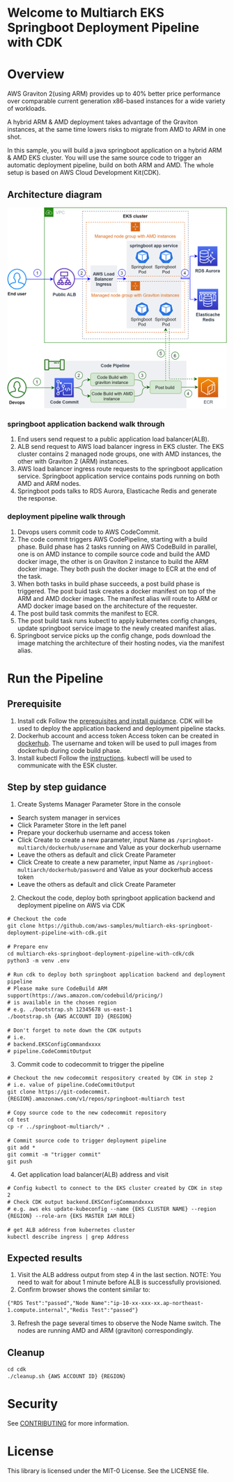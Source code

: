 # Welcome to Multiarch EKS Springboot Deployment Pipeline with CDK 

# Overview
AWS Graviton 2(using ARM) provides up to 40% better price performance over comparable current generation x86-based instances for a wide variety of workloads.

A hybrid ARM & AMD deployment takes advantage of the Graviton instances, at the same time lowers risks to migrate from AMD to ARM in one shot.

In this sample, you will build a java springboot application on a hybrid ARM & AMD EKS cluster. You will use the same source code to trigger an automatic deployment pipeline, build on both ARM and AMD. The whole setup is based on AWS Cloud Development Kit(CDK). 

## Architecture diagram
![Architecture](/readme_img/architecture.png)

### springboot application backend walk through
1. End users send request to a public application load balancer(ALB).
2. ALB send request to AWS load balancer ingress in EKS cluster. The EKS cluster contains 2 managed node groups, one with AMD instances, the other with Graviton 2 (ARM) instances.
3. AWS load balancer ingress route requests to the springboot application service. Springboot application service contains pods running on both AMD and ARM nodes.
4. Springboot pods talks to RDS Aurora, Elasticache Redis and generate the response.

### deployment pipeline walk through
1. Devops users commit code to AWS CodeCommit.
2. The code commit triggers AWS CodePipeline, starting with a build phase. Build phase has 2 tasks running on AWS CodeBuild in parallel, one is on AMD instance to compile source code and build the AMD docker image, the other is on Graviton 2 instance to build the ARM docker image. They both push the docker image to ECR at the end of the task.
3. When both tasks in build phase succeeds, a post build phase is triggered. The post buid task creates a docker manifest on top of the ARM and AMD docker images. The manifest alias will route to ARM or AMD docker image based on the architecture of the requester. 
4. The post build task commits the manifest to ECR. 
5. The post build task runs kubectl to apply kubernetes config changes, update springboot service image to the newly created manifest alias.
6. Springboot service picks up the config change, pods download the image matching the architecture of their hosting nodes, via the manifest alias.

# Run the Pipeline
## Prerequisite
1. Install cdk
Follow the [prerequisites and install guidance](https://docs.aws.amazon.com/cdk/latest/guide/getting_started.html#getting_started_prerequisites). CDK will be used to deploy the application backend and deployment pipeline stacks.
2. Dockerhub account and access token
Access token can be created in [dockerhub](https://hub.docker.com/settings/security). The username and token will be used to pull images from dockerhub during code build phase.
3. Install kubectl
Follow the [instructions](https://kubernetes.io/docs/tasks/tools/install-kubectl/). kubectl will be used to communicate with the ESK cluster.

## Step by step guidance
1. Create Systems Manager Parameter Store in the console
- Search system manager in services
- Click Parameter Store in the left panel
- Prepare your dockerhub username and access token
- Click Create to create a new parameter, input Name as `/springboot-multiarch/dockerhub/username` and Value as your dockerhub username
- Leave the others as default and click Create Parameter
- Click Create to create a new parameter, input Name as `/springboot-multiarch/dockerhub/password` and Value as your dockerhub access token
- Leave the others as default and click Create Parameter


2. Checkout the code, deploy both springboot application backend and deployment pipeline on AWS via CDK
```shell
# Checkout the code
git clone https://github.com/aws-samples/multiarch-eks-springboot-deployment-pipeline-with-cdk.git

# Prepare env
cd multiarch-eks-springboot-deployment-pipeline-with-cdk/cdk
python3 -m venv .env

# Run cdk to deploy both springboot application backend and deployment pipeline
# Please make sure CodeBuild ARM support(https://aws.amazon.com/codebuild/pricing/) 
# is available in the chosen region 
# e.g. ./bootstrap.sh 12345678 us-east-1
./bootstrap.sh {AWS ACCOUNT ID} {REGION}

# Don't forget to note down the CDK outputs
# i.e.
# backend.EKSConfigCommandxxxx
# pipeline.CodeCommitOutput
```

3. Commit code to codecommit to trigger the pipeline
```shell
# Checkout the new codecommit respository created by CDK in step 2
# i.e. value of pipeline.CodeCommitOutput
git clone https://git-codecommit.{REGION}.amazonaws.com/v1/repos/springboot-multiarch test

# Copy source code to the new codecommit repository
cd test
cp -r ../springboot-multiarch/* .

# Commit source code to trigger deployment pipeline
git add *
git commit -m "trigger commit"
git push
```

4. Get application load balancer(ALB) address and visit
```shell
# Config kubectl to connect to the EKS cluster created by CDK in step 2
# Check CDK output backend.EKSConfigCommandxxxx
# e.g. aws eks update-kubeconfig --name {EKS CLUSTER NAME} --region {REGION} --role-arn {EKS MASTER IAM ROLE}

# get ALB address from kubernetes cluster
kubectl describe ingress | grep Address 
```

## Expected results
1. Visit the ALB address output from step 4 in the last section. NOTE: You need to wait for about 1 minute before ALB is successfully provisioned.
2. Confirm browser shows the content similar to:
```
{"RDS Test":"passed","Node Name":"ip-10-xx-xxx-xx.ap-northeast-1.compute.internal","Redis Test":"passed"}
```
3. Refresh the page several times to observe the Node Name switch. The nodes are running AMD and ARM (graviton) correspondingly.

## Cleanup
```shell
cd cdk
./cleanup.sh {AWS ACCOUNT ID} {REGION}
```

# Security

See [CONTRIBUTING](CONTRIBUTING.md#security-issue-notifications) for more information.

# License

This library is licensed under the MIT-0 License. See the LICENSE file.

